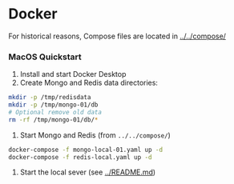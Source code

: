 # Docker

For historical reasons, Compose files are located in [../../compose/](../../compose/)

### MacOS Quickstart

1. Install and start Docker Desktop
1. Create Mongo and Redis data directories:
```bash
mkdir -p /tmp/redisdata
mkdir -p /tmp/mongo-01/db
# Optional remove old data
rm -rf /tmp/mongo-01/db/*
```
1. Start Mongo and Redis (from `../../compose/`)
```bash
docker-compose -f mongo-local-01.yaml up -d
docker-compose -f redis-local.yaml up -d
```
1. Start the local sever (see [../README.md](../README.md))
